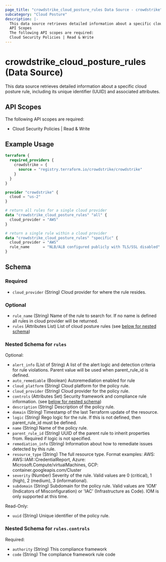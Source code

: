 ```yaml
---
page_title: "crowdstrike_cloud_posture_rules Data Source - crowdstrike"
subcategory: "Cloud Posture"
description: |-
  This data source retrieves detailed information about a specific cloud posture rule, including its unique identifier (UUID) and associated attributes.
  API Scopes
  The following API scopes are required:
  Cloud Security Policies | Read & Write
---
```


# crowdstrike_cloud_posture_rules (Data Source)

This data source retrieves detailed information about a specific cloud posture rule, including its unique identifier (UUID) and associated attributes.

## API Scopes

The following API scopes are required:

- Cloud Security Policies | Read & Write


## Example Usage

```terraform
terraform {
  required_providers {
    crowdstrike = {
      source = "registry.terraform.io/crowdstrike/crowdstrike"
    }
  }
}

provider "crowdstrike" {
  cloud = "us-2"
}

# return all rules for a single cloud provider
data "crowdstrike_cloud_posture_rules" "all" {
  cloud_provider = "AWS"
}

# return a single rule within a cloud provider
data "crowdstrike_cloud_posture_rules" "specific" {
  cloud_provider = "AWS"
  rule_name      = "NLB/ALB configured publicly with TLS/SSL disabled"
}
```

<!-- schema generated by tfplugindocs -->
## Schema

### Required

- `cloud_provider` (String) Cloud provider for where the rule resides.

### Optional

- `rule_name` (String) Name of the rule to search for. If no name is defined all rules in cloud provider will be returned.
- `rules` (Attributes List) List of cloud posture rules (see [below for nested schema](#nestedatt--rules))

<a id="nestedatt--rules"></a>
### Nested Schema for `rules`

Optional:

- `alert_info` (List of String) A list of the alert logic and detection criteria for rule violations. Parent value will be used when parent_rule_id is defined.
- `auto_remediable` (Boolean) Autoremediation enabled for rule
- `cloud_platform` (String) Cloud platform for the policy rule.
- `cloud_provider` (String) Cloud provider for the policy rule.
- `controls` (Attributes Set) Security framework and compliance rule information. (see [below for nested schema](#nestedatt--rules--controls))
- `description` (String) Description of the policy rule.
- `domain` (String) Timestamp of the last Terraform update of the resource.
- `logic` (String) Rego logic for the rule. If this is not defined, then parent_rule_id must be defined.
- `name` (String) Name of the policy rule.
- `parent_rule_id` (String) UUID of the parent rule to inherit properties from. Required if logic is not specified.
- `remediation_info` (String) Information about how to remediate issues detected by this rule.
- `resource_type` (String) The full resource type. Format examples: AWS: AWS::IAM::CredentialReport, Azure: Microsoft.Compute/virtualMachines, GCP: container.googleapis.com/Cluster
- `severity` (Number) Severity of the rule. Valid values are 0 (critical), 1 (high), 2 (medium), 3 (informational).
- `subdomain` (String) Subdomain for the policy rule. Valid values are 'IOM' (Indicators of Misconfiguration) or 'IAC' (Infrastructure as Code). IOM is only supported at this time.

Read-Only:

- `uuid` (String) Unique identifier of the policy rule.

<a id="nestedatt--rules--controls"></a>
### Nested Schema for `rules.controls`

Required:

- `authority` (String) This compliance framework
- `code` (String) The compliance framework rule code
